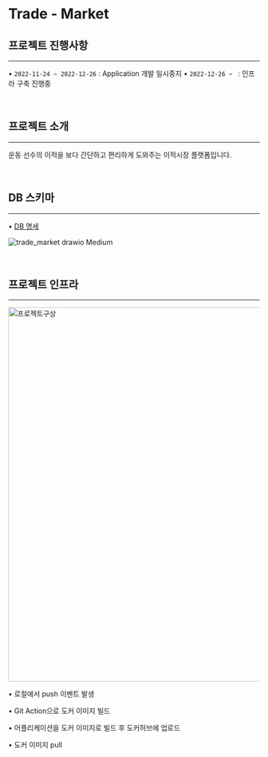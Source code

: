 # Trade - Market

## 프로젝트 진행사항

---

• `2022-11-24 ~ 2022-12-26` : Application 개발 일시중지
• `2022-12-26 ~ ` : 인프라 구축 진행중

<br>

## 프로젝트 소개

---

운동 선수의 이적을 보다 간단하고 편리하게 도와주는 이적시장 플랫폼입니다.

<br>

## DB 스키마

---

• <a href="https://gilbert9172.github.io/project/2022/11/19/Project-DB%EC%84%A4%EA%B3%84/" target="_blank">DB 명세</a>

![trade_market drawio Medium](https://user-images.githubusercontent.com/83274792/208341500-d0a1ec50-60d3-49c8-98e2-dcdd2c879cc9.png)


<br>

## 프로젝트 인프라

---

<img width="750" alt="프로젝트구상" src="https://user-images.githubusercontent.com/83274792/208341080-d7daf44f-09c6-4afc-bcdd-6de727ba6afe.png">

• 로컬에서 push 이벤트 발생

• Git Action으로 도커 이미지 빌드

• 어플리케이션을 도커 이미지로 빌드 후 도커허브에 업로드

• 도커 이미지 pull